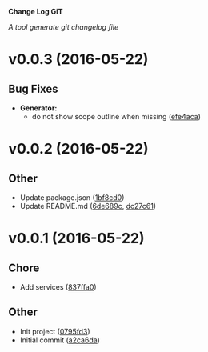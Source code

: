 __Change Log GiT__

_A tool generate git changelog file_

# v0.0.3 (2016-05-22) #

## Bug Fixes ##

- **Generator:**
    - do not show scope outline when missing
 ([efe4aca](https://github.com/toancong/clgt/commit//efe4aca))


# v0.0.2 (2016-05-22) #

## Other ##

- Update package.json
 ([1bf8cd0](https://github.com/toancong/clgt/commit//1bf8cd0))
- Update README.md
 ([6de689c](https://github.com/toancong/clgt/commit//6de689c), [dc27c61](https://github.com/toancong/clgt/commit//dc27c61))


# v0.0.1 (2016-05-22) #

## Chore ##

- Add services
 ([837ffa0](https://github.com/toancong/clgt/commit//837ffa0))


## Other ##

- Init project
 ([0795fd3](https://github.com/toancong/clgt/commit//0795fd3))
- Initial commit
 ([a2ca6da](https://github.com/toancong/clgt/commit//a2ca6da))



